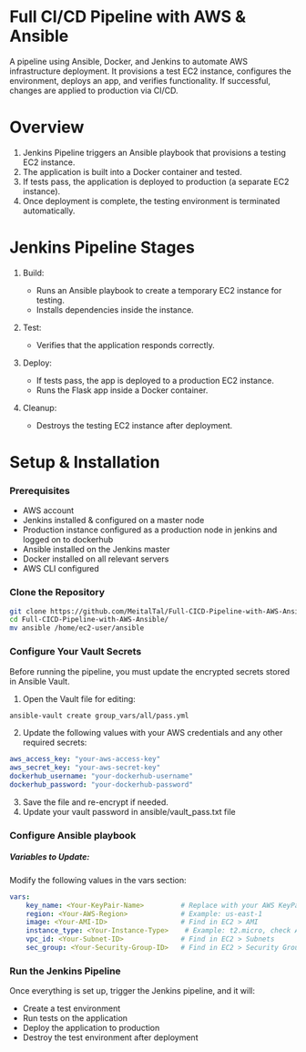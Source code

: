 # Full CI/CD Pipeline with AWS & Ansible
A pipeline using Ansible, Docker, and Jenkins to automate AWS infrastructure deployment. It provisions a test EC2 instance, configures the environment, deploys an app, and verifies functionality. If successful, changes are applied to production via CI/CD. 

# Overview
1. Jenkins Pipeline triggers an Ansible playbook that provisions a testing EC2 instance.
2. The application is built into a Docker container and tested.
3. If tests pass, the application is deployed to production (a separate EC2 instance).
4. Once deployment is complete, the testing environment is terminated automatically.

# Jenkins Pipeline Stages
1. Build:
   - Runs an Ansible playbook to create a temporary EC2 instance for testing.
   - Installs dependencies inside the instance.

2. Test:
   - Verifies that the application responds correctly.

3. Deploy:
   - If tests pass, the app is deployed to a production EC2 instance.
   - Runs the Flask app inside a Docker container.

4. Cleanup:
   - Destroys the testing EC2 instance after deployment.
  
# Setup & Installation
### Prerequisites
- AWS account
- Jenkins installed & configured on a master node
- Production instance configured as a production node in jenkins and logged on to dockerhub
- Ansible installed on the Jenkins master
- Docker installed on all relevant servers
- AWS CLI configured

### Clone the Repository
```sh
git clone https://github.com/MeitalTal/Full-CICD-Pipeline-with-AWS-Ansible.git
cd Full-CICD-Pipeline-with-AWS-Ansible/
mv ansible /home/ec2-user/ansible
```

### Configure Your Vault Secrets
Before running the pipeline, you must update the encrypted secrets stored in Ansible Vault.

1. Open the Vault file for editing:

```sh
ansible-vault create group_vars/all/pass.yml
```
2. Update the following values with your AWS credentials and any other required secrets:

```yaml
aws_access_key: "your-aws-access-key"
aws_secret_key: "your-aws-secret-key"
dockerhub_username: "your-dockerhub-username"
dockerhub_password: "your-dockerhub-password"
```
3. Save the file and re-encrypt if needed.
4. Update your vault password in ansible/vault_pass.txt file

### Configure Ansible playbook
##### Variables to Update:
Modify the following values in the vars section:

```yaml
vars:
    key_name: <Your-KeyPair-Name>         # Replace with your AWS KeyPair name
    region: <Your-AWS-Region>             # Example: us-east-1
    image: <Your-AMI-ID>                  # Find in EC2 > AMI
    instance_type: <Your-Instance-Type>    # Example: t2.micro, check AWS pricing
    vpc_id: <Your-Subnet-ID>              # Find in EC2 > Subnets
    sec_group: <Your-Security-Group-ID>   # Find in EC2 > Security Groups
```

### Run the Jenkins Pipeline
Once everything is set up, trigger the Jenkins pipeline, and it will:
- Create a test environment
- Run tests on the application
- Deploy the application to production
- Destroy the test environment after deployment





